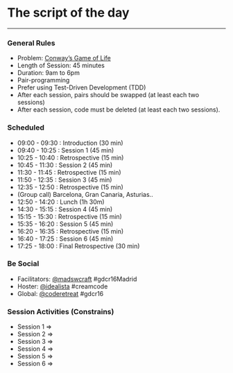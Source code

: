 # The script of the day
----

### General Rules

- Problem: [Conway’s Game of Life](https://github.com/marcoemrich/game-of-life-rules)
- Length of Session: 45 minutes
- Duration: 9am to 6pm
- Pair-programming
- Prefer using Test-Driven Development (TDD)
- After each session, pairs should be swapped (at least each two sessions)
- After each session, code must be deleted (at least each two sessions).

### Scheduled

- 09:00 - 09:30 : Introduction (30 min)
- 09:40 - 10:25 :  Session 1 (45 min)
- 10:25 - 10:40 : Retrospective (15 min)
- 10:45 - 11:30 :  Session 2 (45 min)
- 11:30 - 11:45 : Retrospective (15 min)
- 11:50 - 12:35 :  Session 3 (45 min)
- 12:35 - 12:50 : Retrospective (15 min)
- (Group call) Barcelona, Gran Canaria, Asturias..
- 12:50 - 14:20 :  Lunch (1h 30m)
- 14:30 - 15:15 :  Session 4 (45 min)
- 15:15 - 15:30 : Retrospective (15 min)
- 15:35 - 16:20 :  Session 5 (45 min)
- 16:20 - 16:35 : Retrospective (15 min)
- 16:40 - 17:25 :  Session 6 (45 min)
- 17:25 - 18:00 : Final Retrospective (30 min)

### Be Social
- Facilitators: [@madswcraft](https://twitter.com/madswcraft) #gdcr16Madrid
- Hoster: [@idealista](https://twitter.com/idealista) #creamcode
- Global: [@coderetreat](https://twitter.com/coderetreat) #gdcr16

### Session Activities (Constrains)
- Session 1 =>
- Session 2 =>
- Session 3 =>
- Session 4 =>
- Session 5 =>
- Session 6 =>
